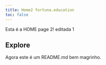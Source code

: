 ```yaml
---
title: Home2 fortuna.education
toc: false
---
```


Esta é a HOME page 2! editada 1

## Explore

Agora este é um README.md bem magrinho.
